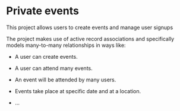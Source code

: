 # Private events

This project allows users to create events and manage user signups

The project makes use of active record associations and specifically models many-to-many relationships in ways like:

* A user can create events.

* A user can attend many events.

* An event will be attended by many users.

* Events take place at specific date and at a location.


* ...
